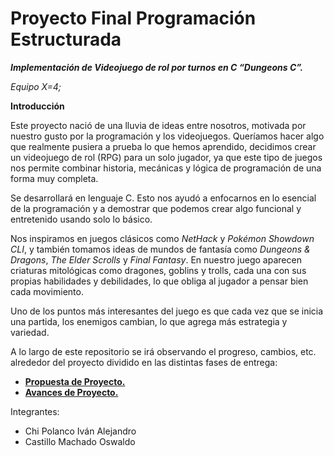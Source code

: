 # Proyecto Final Programación Estructurada
***Implementación de Videojuego de rol por turnos en C “Dungeons C”.***

*Equipo X=4;*


**Introducción**

Este proyecto nació de una lluvia de ideas entre nosotros, motivada por nuestro gusto por la programación y los videojuegos. Queríamos hacer algo que realmente pusiera a prueba lo que hemos aprendido, decidimos crear un videojuego de rol (RPG) para un solo jugador, ya que este tipo de juegos nos permite combinar historia, mecánicas y lógica de programación de una forma muy completa.

Se desarrollará en lenguaje C. Esto nos ayudó a enfocarnos en lo esencial de la programación y a demostrar que podemos crear algo funcional y entretenido usando solo lo básico.

Nos inspiramos en juegos clásicos como  _NetHack_  y  _Pokémon Showdown CLI_, y también tomamos ideas de mundos de fantasía como  _Dungeons & Dragons_,  _The Elder Scrolls_  y  _Final Fantasy_. En nuestro juego aparecen criaturas mitológicas como dragones, goblins y trolls, cada una con sus propias habilidades y debilidades, lo que obliga al jugador a pensar bien cada movimiento.

Uno de los puntos más interesantes del juego es que cada vez que se inicia una partida, los enemigos cambian, lo que agrega más estrategia y variedad.

A lo largo de este repositorio se irá observando el progreso, cambios, etc. alrededor del proyecto dividido en las distintas fases de entrega:
- [**Propuesta de Proyecto.**](https://github.com/IvanChiPolanco/Proyecto-Programacion-Estructurada/tree/PropuestaProyecto)
- [**Avances de Proyecto.**](https://github.com/IvanChiPolanco/Proyecto-Programacion-Estructurada/tree/AvancesProyecto)

Integrantes:
 - Chi Polanco Iván Alejandro
 - Castillo Machado Oswaldo

